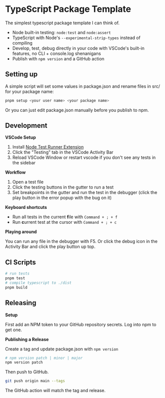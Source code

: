 # TypeScript Package Template

The simplest typescript package template I can think of.

- Node built-in testing: `node:test` and `node:assert`
- TypeScript with Node's `--experimental-strip-types` instead of compiling
- Develop, test, debug directly in your code with VSCode's built-in features, no CLI + console.log shenanigans
- Publish with `npm version` and a GitHub action

## Setting up

A simple script will set some values in package.json and rename files in src/ for your package name:

```sh
pnpm setup <your user name> <your package name>
```

Or you can just edit package.json manually before you publish to npm.

## Development

**VSCode Setup**

1. Install [Node Test Runner Extension](https://marketplace.visualstudio.com/items?itemName=connor4312.nodejs-testing)
2. Click the "Testing" tab in the VSCode Activity Bar
3. Reload VSCode Window or restart vscode if you don't see any tests in the sidebar

**Workflow**

1. Open a test file
2. Click the testing buttons in the gutter to run a test
3. Set breakpoints in the gutter and run the test in the debugger (click the play button in the error popup with the bug on it)

**Keyboard shortcuts**

- Run all tests in the current **f**ile with `Command + ; + f`
- Run **c**urrent test at the cursor with `Command + ; + c`

**Playing around**

You can run any file in the debugger with F5. Or click the debug icon in the Activity Bar and click the play button up top.

## CI Scripts

```sh
# run tests
pnpm test
# compile typescript to ./dist
pnpm build
```

## Releasing

**Setup**

First add an NPM token to your GitHub repository secrets. Log into npm to get one.

**Publishing a Release**

Create a tag and update package.json with `npm version`

```sh
# npm version patch | minor | major
npm version patch
```

Then push to GitHub.

```sh
git push origin main --tags
```

The GitHub action will match the tag and release.
